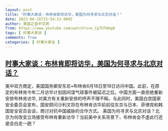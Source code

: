 ```yaml
---
layout: post
title: "时事大家谈：布林肯即将访华，美国为何寻求与北京对话？"
date: 2023-06-16T15:54:13.000Z
author: 美国之音中文网
from: https://www.youtube.com/watch?v=x_Cp7UTAmg8
tags: [ 时事大家谈 ]
comments: True
categories: [ 时事大家谈 ]
---
```

<!--1686930853000-->
[时事大家谈：布林肯即将访华，美国为何寻求与北京对话？](https://www.youtube.com/watch?v=x_Cp7UTAmg8)
------

<div>
美中双方商定，美国国务卿安东尼•布林肯6月18日至19日访问中国。此前，在原定的布林肯今年二月访华计划因间谍气球事件被延迟之后，中国方面一直拒绝重新安排布林肯访华, 对美方有关重新安排的呼声不理不睬。与此同时，美国白宫国家安全委员会宣布，国安顾问沙利文将在布林肯访华前前往东京与日本、菲律宾和韩国安全官员会谈，商讨对抗中国威胁的合作方式。 美国为何寻求与北京对话？北京为何改变立场接受布林肯重新访华？当前美中关系背景下，布林肯会不虚此行还是会白走一趟？
</div>
